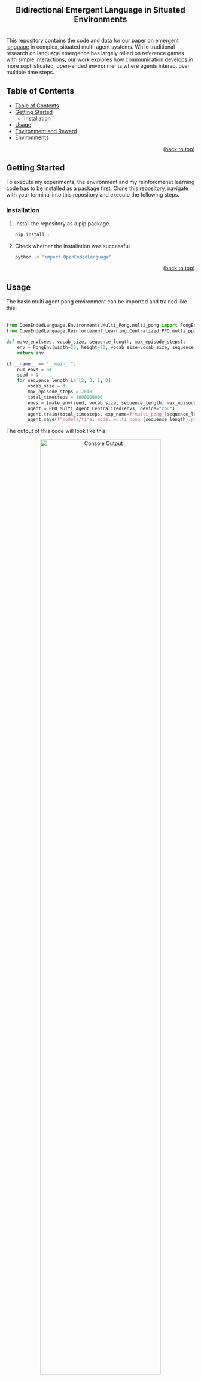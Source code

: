 <a name="readme-top"></a>

<br />
<div align="center">
  <h2 align="center">Bidirectional Emergent Language in Situated Environments</h2>
</div>

<br/>
This repository contains the code and data for our <a href="https://arxiv.org/pdf/2408.14649" target="_blank">paper on emergent language</a> in complex, situated multi-agent systems. While traditional research on language emergence has largely relied on reference games with simple interactions, our work explores how communication develops in more sophisticated, open-ended environments where agents interact over multiple time steps.

## Table of Contents
- [Table of Contents](#table-of-contents)
- [Getting Started](#getting-started)
  - [Installation](#installation)
- [Usage](#usage)
- [Environment and Reward](#environment-and-reward)
- [Environments](#environments)

<p align="right">(<a href="#readme-top">back to top</a>)</p>


## Getting Started

To execute my experiments, the environment and my reinforcmenet learning code has to be installed as a package first. Clone this repository, navigate with your terminal into this repository and execute the following steps.

### Installation

1. Install the repository as a pip package
   ```sh
   pip install .
   ```
2. Check whether the installation was successful
   ```sh
   python -c "import OpenEndedLanguage"
   ```

<p align="right">(<a href="#readme-top">back to top</a>)</p>


## Usage

The basic multi agent pong environment can be imported and trained like this:<br/><br/>

```python
from OpenEndedLanguage.Environments.Multi_Pong.multi_pong import PongEnv
from OpenEndedLanguage.Reinforcement_Learning.Centralized_PPO.multi_ppo import PPO_Multi_Agent_Centralized

def make_env(seed, vocab_size, sequence_length, max_episode_steps):
    env = PongEnv(width=20, height=20, vocab_size=vocab_size, sequence_length=sequence_length, max_episode_steps=max_episode_steps)
    return env

if __name__ == "__main__":
    num_envs = 64
    seed = 1
    for sequence_length in [2, 3, 1, 0]:
        vocab_size = 3
        max_episode_steps = 2048
        total_timesteps = 1000000000
        envs = [make_env(seed, vocab_size, sequence_length, max_episode_steps) for i in range(num_envs)]
        agent = PPO_Multi_Agent_Centralized(envs, device="cpu")
        agent.train(total_timesteps, exp_name=f"multi_pong_{sequence_length}", tensorboard_folder="Final_OneHot", checkpoint_path="models/checkpoints", num_checkpoints=40, learning_rate=0.001) 
        agent.save(f"models/final_model_multi_pong_{sequence_length}.pt")
```

The output of this code will look like this:
<div align="center">
  <img src="Images/trainingOutput.png" alt="Console Output" width="80%">
</div>

<p align="right">(<a href="#readme-top">back to top</a>)</p>

## Environment and Reward

## Environments

In our experiments, agents are challenged to solve environments where optimal performance requires language-based communication. We have developed two such environments:

1. **Multi-Agent Pong**: In this environment, two agents must coordinate to catch two simultaneously moving balls. Each agent’s observation does not include the position of the other agent, making coordination essential. The agents receive a reward of +1 for successfully catching a ball. However, if they miss a ball, both agents receive a penalty of -1, and the episode terminates.

2. **Collectors**: Here, two agents must collect targets by colliding with them, without being able to see each other. Unlike in Pong, agents can move both vertically and horizontally. Each target has a visible countdown, within which it must be collected. Agents receive a reward of +1 for each successfully collected target, but if they fail to collect a target before the countdown expires, both agents receive a penalty of -1, and the episode ends. Due to the distance and spawn frequency of the targets, agents must use the language channel to consistently coordinate and succeed in this task.

<p align="right">(<a href="#readme-top">back to top</a>)</p>
